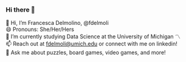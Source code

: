 ### Hi there 👋
👋 Hi, I’m Francesca Delmolino, @fdelmoli  
😄 Pronouns: She/Her/Hers  
🌱 I’m currently studying Data Science at the University of Michigan 〽️  
📫 Reach out at fdelmoli@umich.edu or connect with me on linkedin!  
💬 Ask me about puzzles, board games, video games, and more!  
